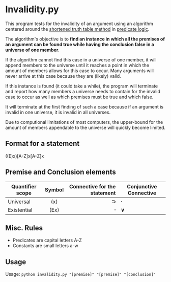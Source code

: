 # Invalidity.py

This program tests for the invalidity of an argument using an algorithm centered around the [shortened truth table method](http://ocw.mit.edu/courses/linguistics-and-philosophy/24-241-logic-i-fall-2005/readings/chp08.pdf) in [predicate logic](http://en.wikipedia.org/wiki/Predicate_logic).

The algorithm's objective is to **find an instance in which all the premises of an 
argument can be found true while having the conclusion false in a universe of one member**.

If the algorithm cannot find this case in a universe of one member, it will append members to the universe until it reaches a point in which the amount of members allows for this case to occur. Many arguments will never arrive at this case because they are (likely) valid.

If this instance is found (it could take a while), the program will terminate and report how many members a universe needs to contain for the invalid case to occur as well as which premises must be true and which false.

It will terminate at the first finding of such a case because if an argument is invalid in one universe, it is invalid in all universes. 

Due to computional limitations of most computers, the upper-bound for the amount of members
appendable to the universe will quickly become limited.

## Format for a statement

((E)x)[A-Z]x[A-Z]x


## Premise and Conclusion elements

| Quantifier scope		| Symbol	| Connective for the statement | Conjunctive Connective	|
| ----------------------|:---------:|-----------------------------:|------------------------
| Universal				|	(x)		|	**&sup;**				   |	**&sdot;**			|
| Existential			|	(Ex)	|	**&sdot;**                 |	**&or;**			|


## Misc. Rules

* Predicates are capital letters A-Z
* Constants are small letters a-w

## Usage

Usage: `python invalidity.py "[premise]" "[premise]" "[conclusion]"`
